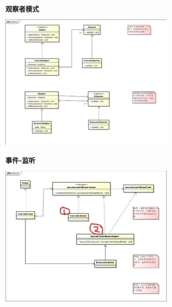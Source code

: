 ## 观察者模式 ##

![observer](https://github.com/zeng233/maps/raw/master/images/DesignPattern/observer/Observer.jpg)


## 事件-监听 ##
![event-listener](https://github.com/zeng233/maps/raw/master/images/DesignPattern/observer/Event_Listener.jpg)

